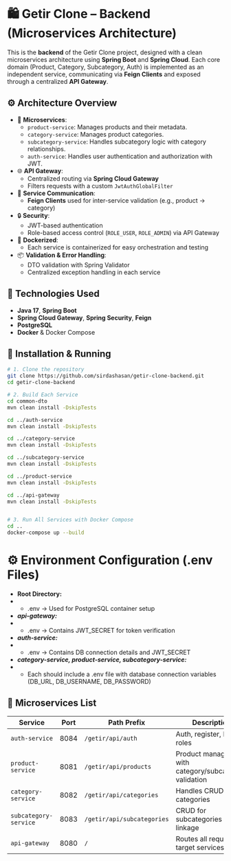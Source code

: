 # 🛍️ Getir Clone – Backend (Microservices Architecture)

This is the **backend** of the Getir Clone project, designed with a clean microservices architecture using **Spring Boot** and **Spring Cloud**. Each core domain (Product, Category, Subcategory, Auth) is implemented as an independent service, communicating via **Feign Clients** and exposed through a centralized **API Gateway**.

## ⚙️ Architecture Overview

- 🧱 **Microservices**:
    - `product-service`: Manages products and their metadata.
    - `category-service`: Manages product categories.
    - `subcategory-service`: Handles subcategory logic with category relationships.
    - `auth-service`: Handles user authentication and authorization with JWT.
- 🌐 **API Gateway**:
    - Centralized routing via **Spring Cloud Gateway**
    - Filters requests with a custom `JwtAuthGlobalFilter`
- 🔗 **Service Communication**:
    - **Feign Clients** used for inter-service validation (e.g., product → category)
- 🔒 **Security**:
    - JWT-based authentication
    - Role-based access control (`ROLE_USER`, `ROLE_ADMIN`) via API Gateway
- 🐳 **Dockerized**:
    - Each service is containerized for easy orchestration and testing
- 📦 **Validation & Error Handling**:
    - DTO validation with Spring Validator
    - Centralized exception handling in each service


## 🚀 Technologies Used

- **Java 17**, **Spring Boot**
- **Spring Cloud Gateway**, **Spring Security**, **Feign**
- **PostgreSQL**
- **Docker** & Docker Compose


## 🐳 Installation & Running

```bash
# 1. Clone the repository
git clone https://github.com/sirdashasan/getir-clone-backend.git
cd getir-clone-backend

# 2. Build Each Service
cd common-dto
mvn clean install -DskipTests

cd ../auth-service
mvn clean install -DskipTests

cd ../category-service
mvn clean install -DskipTests

cd ../subcategory-service
mvn clean install -DskipTests

cd ../product-service
mvn clean install -DskipTests

cd ../api-gateway
mvn clean install -DskipTests


# 3. Run All Services with Docker Compose
cd ..
docker-compose up --build

```

# ⚙️ Environment Configuration (.env Files)
- **Root Directory:** 
- - .env → Used for PostgreSQL container setup
- ***api-gateway:***
- - .env → Contains JWT_SECRET for token verification
- ***auth-service:***
- - .env → Contains DB connection details and JWT_SECRET
- ***category-service, product-service, subcategory-service:***
- - Each should include a .env file with database connection variables (DB_URL, DB_USERNAME, DB_PASSWORD)

## 🧱 Microservices List

| Service            | Port  | Path Prefix       | Description                           |
|--------------------|-------|-------------------|---------------------------------------|
| `auth-service`     | 8084  | `/getir/api/auth` | Auth, register, login, roles          |
| `product-service`  | 8081  | `/getir/api/products` | Product management with category/subcategory validation |
| `category-service` | 8082  | `/getir/api/categories` | Handles CRUD for categories          |
| `subcategory-service` | 8083 | `/getir/api/subcategories` | CRUD for subcategories with linkage  |
| `api-gateway`      | 8080  | `/`               | Routes all requests to target services |
